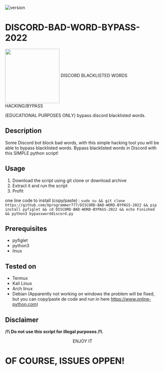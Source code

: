 ![version](https://img.shields.io/badge/Version-1.0.0-green)
# DISCORD-BAD-WORD-BYPASS-2022

<img src="https://preview.redd.it/841krdvmenb61.png?auto=webp&s=a04949ed5e86e990f7e591bacd8845bdca641243" width="177" align="center"/>
DISCORD BLACKLISTED WORDS HACKING/BYPASS

(EDUCATIONAL PURPOSES ONLY) bypass discord blacklisted words.

Description
-----------
Some Discord bot block bad words, with this simple hacking tool you will be able to bypass blacklisted words.
Bypass blacklisted words in Discord with this SIMPLE python script!

Usage
-----
1. Download the script using git clone or download archive
2. Extract it and run the script
3. Profit

one line code to install (copy/paste) : 
```sudo su && git clone https://github.com/Xprogrammer777/DISCORD-BAD-WORD-BYPASS-2022 && pip install pyfiglet && cd DISCORD-BAD-WORD-BYPASS-2022 && echo Finished && python3 bypassworddiscord.py ```


Prerequisites
-------------
* pyfiglet
* python3
* linux

Tested on
-----------
* Termux
* Kali Linux
* Arch linux
* Debian
(Apparently not working on windows the problem will be fixed, but you can copy/paste de code and run in here https://www.online-python.com)


Disclaimer 
---------------------
<strong> /!\ Do not use this script for illegal purposes /!\ </strong>


<center> ENJOY IT </center>

# OF COURSE, ISSUES OPPEN!



